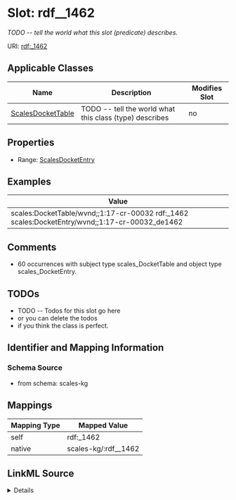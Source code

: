 

# Slot: rdf__1462


_TODO -- tell the world what this slot (predicate) describes._





URI: [rdf:_1462](http://www.w3.org/1999/02/22-rdf-syntax-ns#_1462)



<!-- no inheritance hierarchy -->





## Applicable Classes

| Name | Description | Modifies Slot |
| --- | --- | --- |
| [ScalesDocketTable](../classes/ScalesDocketTable.md) | TODO -- tell the world what this class (type) describes |  no  |







## Properties

* Range: [ScalesDocketEntry](../classes/ScalesDocketEntry.md)






## Examples

| Value |
| --- |
| scales:DocketTable/wvnd;;1:17-cr-00032 rdf:_1462 scales:DocketEntry/wvnd;;1:17-cr-00032_de1462 |

## Comments

* 60 occurrences with subject type scales_DocketTable and object type scales_DocketEntry.

## TODOs

* TODO -- Todos for this slot go here
* or you can delete the todos
* if you think the class is perfect.

## Identifier and Mapping Information







### Schema Source


* from schema: scales-kg




## Mappings

| Mapping Type | Mapped Value |
| ---  | ---  |
| self | rdf:_1462 |
| native | scales-kg/:rdf__1462 |




## LinkML Source

<details>
```yaml
name: rdf__1462
description: TODO -- tell the world what this slot (predicate) describes.
todos:
- TODO -- Todos for this slot go here
- or you can delete the todos
- if you think the class is perfect.
comments:
- 60 occurrences with subject type scales_DocketTable and object type scales_DocketEntry.
examples:
- value: scales:DocketTable/wvnd;;1:17-cr-00032 rdf:_1462 scales:DocketEntry/wvnd;;1:17-cr-00032_de1462
from_schema: scales-kg
rank: 1000
slot_uri: rdf:_1462
alias: rdf__1462
domain_of:
- scales_DocketTable
range: scales_DocketEntry

```
</details>